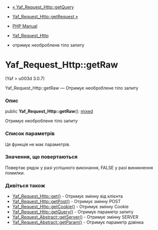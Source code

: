 - [« Yaf_Request_Http::getQuery](yaf-request-http.getquery.md)
- [Yaf_Request_Http::getRequest »](yaf-request-http.getrequest.md)

- [PHP Manual](index.md)
- [Yaf_Request_Http](class.yaf-request-http.md)
- отримує необроблене тіло запиту

# Yaf_Request_Http::getRaw

(Yaf \> u003d 3.0.7)

Yaf_Request_Http::getRaw — Отримує необроблене тіло запиту

### Опис

public **Yaf_Request_Http::getRaw**():
[mixed](language.types.declarations.md#language.types.declarations.mixed)

Отримує необроблене тіло запиту

### Список параметрів

Ця функція не має параметрів.

### Значення, що повертаються

Повертає рядок у разі успішного виконання, FALSE у разі
виникнення помилки.

### Дивіться також

- [Yaf_Request_Http::get()](yaf-request-http.get.md) - Отримує
змінну від клієнта
- [Yaf_Request_Http::getPost()](yaf-request-http.getpost.md) -
Отримує змінну POST
- [Yaf_Request_Http::getCookie()](yaf-request-http.getcookie.md) -
Отримує змінну Cookie
- [Yaf_Request_Http::getQuery()](yaf-request-http.getquery.md) -
Отримує параметр запиту
- [Yaf_Request_Abstract::getServer()](yaf-request-abstract.getserver.md) -
Отримує змінну SERVER
- [Yaf_Request_Abstract::getParam()](yaf-request-abstract.getparam.md) -
Отримує параметр дзвінка
